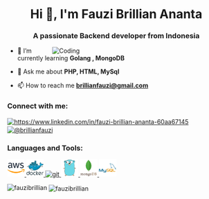 <h1 align="center">Hi 👋, I'm Fauzi Brillian Ananta</h1>
<h3 align="center">A passionate Backend developer from Indonesia</h3>
<img align="right" alt="Coding" width="400" src="https://cdn.dribbble.com/users/2401141/screenshots/5487982/media/9a946a4bf36643b0b9c7ece0eb478f83.gif">

- 🌱 I’m currently learning **Golang , MongoDB**

- 💬 Ask me about **PHP, HTML, MySql**

- 📫 How to reach me **brillianfauzi@gmail.com**

<h3 align="left">Connect with me:</h3>
<p align="left">
<a href="https://linkedin.com/in/fauzi-brillian-ananta-60aa67145" target="blank"><img align="center" src="https://raw.githubusercontent.com/rahuldkjain/github-profile-readme-generator/master/src/images/icons/Social/linked-in-alt.svg" alt="https://www.linkedin.com/in/fauzi-brillian-ananta-60aa67145" height="30" width="40" /></a>
<a href="https://www.hackerrank.com/brillianfauzi" target="blank"><img align="center" src="https://raw.githubusercontent.com/rahuldkjain/github-profile-readme-generator/master/src/images/icons/Social/hackerrank.svg" alt="@brillianfauzi" height="30" width="40" /></a>
</p>

<h3 align="left">Languages and Tools:</h3>
<p align="left"> <a href="https://aws.amazon.com" target="_blank" rel="noreferrer"> <img src="https://raw.githubusercontent.com/devicons/devicon/master/icons/amazonwebservices/amazonwebservices-original-wordmark.svg" alt="aws" width="40" height="40"/> </a> <a href="https://www.docker.com/" target="_blank" rel="noreferrer"> <img src="https://raw.githubusercontent.com/devicons/devicon/master/icons/docker/docker-original-wordmark.svg" alt="docker" width="40" height="40"/> </a> <a href="https://git-scm.com/" target="_blank" rel="noreferrer"> <img src="https://www.vectorlogo.zone/logos/git-scm/git-scm-icon.svg" alt="git" width="40" height="40"/> </a> <a href="https://golang.org" target="_blank" rel="noreferrer"> <img src="https://raw.githubusercontent.com/devicons/devicon/master/icons/go/go-original.svg" alt="go" width="40" height="40"/> </a> <a href="https://www.mongodb.com/" target="_blank" rel="noreferrer"> <img src="https://raw.githubusercontent.com/devicons/devicon/master/icons/mongodb/mongodb-original-wordmark.svg" alt="mongodb" width="40" height="40"/> </a> <a href="https://www.mysql.com/" target="_blank" rel="noreferrer"> <img src="https://raw.githubusercontent.com/devicons/devicon/master/icons/mysql/mysql-original-wordmark.svg" alt="mysql" width="40" height="40"/> </a> </p>

<p><img align="left" src="https://github-readme-stats.vercel.app/api/top-langs?username=fauzibrillian&show_icons=true&locale=en&layout=compact" alt="fauzibrillian" /></p>

<p>&nbsp;<img align="center" src="https://github-readme-stats.vercel.app/api?username=fauzibrillian&show_icons=true&locale=en" alt="fauzibrillian" /></p>
